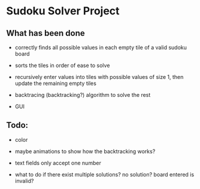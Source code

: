 # Sudoku Solver Project

## What has been done

- correctly finds all possible values in each empty tile of a valid sudoku board

- sorts the tiles in order of ease to solve

- recursively enter values into tiles with possible values of size 1, then update the remaining empty tiles

- backtracing (backtracking?) algorithm to solve the rest

- GUI

## Todo:

- color

- maybe animations to show how the backtracking works?

- text fields only accept one number

- what to do if there exist multiple solutions? no solution? board entered is invalid?
